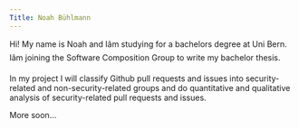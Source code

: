 ```yaml
---
Title: Noah Bühlmann
---
```


Hi! My name is Noah and Iâm studying for a bachelors degree at Uni Bern. Iâm joining the Software Composition Group to write my bachelor thesis.

In my project I will classify Github pull requests and issues into security-related and non-security-related groups and do quantitative and qualitative analysis of security-related pull requests and issues.

More soon...
